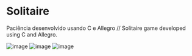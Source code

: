 # Solitaire

Paciência desenvolvido usando C e Allegro // Solitaire game developed using C and Allegro.

![image](https://user-images.githubusercontent.com/16289733/82164174-979de080-9885-11ea-905d-c2054dc7575b.png)
![image](https://user-images.githubusercontent.com/16289733/82164126-73da9a80-9885-11ea-9f18-14d4c1ec241a.png)
![image](https://user-images.githubusercontent.com/16289733/82164191-a97f8380-9885-11ea-9b25-8356777442dc.png)
